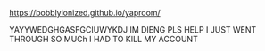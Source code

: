 https://bobblyionized.github.io/yaproom/

YAYYWEDGHGASFGCIUWYKDJ
IM DIENG
PLS
HELP
I JUST WENT THROUGH SO MUCh
I HAD TO KILL MY ACCOUNT
